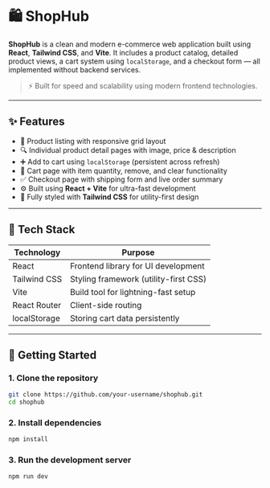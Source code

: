 # 🛍️ ShopHub

**ShopHub** is a clean and modern e-commerce web application built using **React**, **Tailwind CSS**, and **Vite**. It includes a product catalog, detailed product views, a cart system using `localStorage`, and a checkout form — all implemented without backend services.

> ⚡ Built for speed and scalability using modern frontend technologies.

---

## ✨ Features

- 🛒 Product listing with responsive grid layout  
- 🔍 Individual product detail pages with image, price & description  
- ➕ Add to cart using `localStorage` (persistent across refresh)  
- 🧺 Cart page with item quantity, remove, and clear functionality  
- ✅ Checkout page with shipping form and live order summary  
- ⚙️ Built using **React + Vite** for ultra-fast development  
- 🎨 Fully styled with **Tailwind CSS** for utility-first design  

---

## 🔧 Tech Stack

| Technology    | Purpose                                |
|---------------|----------------------------------------|
| React         | Frontend library for UI development    |
| Tailwind CSS  | Styling framework (utility-first CSS)  |
| Vite          | Build tool for lightning-fast setup    |
| React Router  | Client-side routing                    |
| localStorage  | Storing cart data persistently         |

---



## 🚀 Getting Started

### 1. Clone the repository

```bash
git clone https://github.com/your-username/shophub.git
cd shophub
```

### 2. Install dependencies
```bash
npm install
```
### 3. Run the development server
```bash
npm run dev

